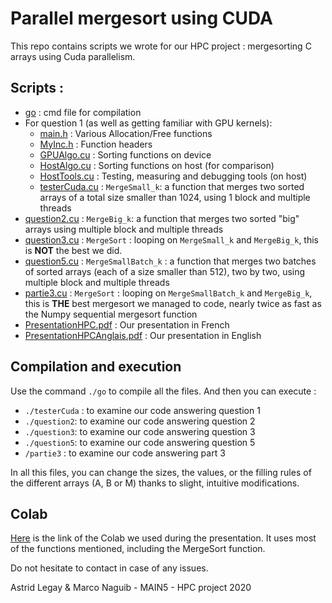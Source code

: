 # Parallel mergesort using CUDA

This repo contains scripts we wrote for our HPC project : mergesorting C arrays using Cuda parallelism.

## Scripts :
- [go](go) : cmd file for compilation
- For question 1 (as well as getting familiar with GPU kernels):
  - [main.h](main.h) : Various Allocation/Free functions
  - [MyInc.h](MyInc.h) : Function headers
  - [GPUAlgo.cu](GPUAlgo.cu) : Sorting functions on device
  - [HostAlgo.cu](HostAlgo.cu) : Sorting functions on host (for comparison)
  - [HostTools.cu](HostTools.cu) : Testing, measuring and debugging tools (on host)
  - [testerCuda.cu](testerCuda.cu) : `MergeSmall_k`: a function that merges two sorted arrays of a total size smaller than 1024, using 1 block and multiple threads
- [question2.cu](question2.cu) : `MergeBig_k`: a function that merges two sorted "big" arrays using multiple block and multiple threads
- [question3.cu](question3.cu) : `MergeSort` : looping on `MergeSmall_k` and `MergeBig_k`, this is **NOT** the best we did.
- [question5.cu](question5.cu) : `MergeSmallBatch_k` : a function that merges two batches of sorted arrays (each of a size smaller than 512), two by two, using multiple block and multiple threads
- [partie3.cu](partie3.cu) : `MergeSort` : looping on `MergeSmallBatch_k` and `MergeBig_k`, this is **THE** best mergesort we managed to code, nearly twice as fast as the Numpy sequential mergesort function 
- [PresentationHPC.pdf](PresentationHPC.pdf) : Our presentation in French
- [PresentationHPCAnglais.pdf](PresentationHPCAnglais.pdf) : Our presentation in English

## Compilation and execution
Use the command `./go` to compile all the files. And then you can execute :
- `./testerCuda` : to examine our code answering question 1
- `./question2`: to examine our code answering question 2
- `./question3`: to examine our code answering question 3
- `./question5`: to examine our code answering question 5
- `/partie3` : to examine our code answering part 3 

In all this files, you can change the sizes, the values, or the filling rules of the different arrays (A, B or M) thanks to slight, intuitive modifications.

## Colab 
[Here](https://colab.research.google.com/drive/1c57rpU0Xp8E8o8AiUUeqEQTcFT9SJncS?usp=sharing) is the link of the Colab we used during the presentation. It uses most of the functions mentioned, including the MergeSort function.

Do not hesitate to contact in case of any issues.

Astrid Legay & Marco Naguib - MAIN5 - HPC project 2020
